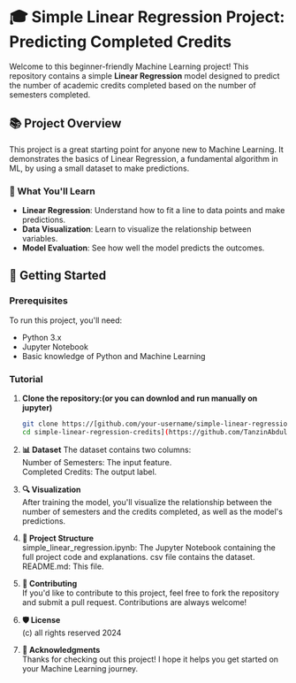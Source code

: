 # 🎓 Simple Linear Regression Project: Predicting Completed Credits

Welcome to this beginner-friendly Machine Learning project! This repository contains a simple **Linear Regression** model designed to predict the number of academic credits completed based on the number of semesters completed.

## 📚 Project Overview

This project is a great starting point for anyone new to Machine Learning. It demonstrates the basics of Linear Regression, a fundamental algorithm in ML, by using a small dataset to make predictions.

### 🧠 What You'll Learn

- **Linear Regression**: Understand how to fit a line to data points and make predictions.
- **Data Visualization**: Learn to visualize the relationship between variables.
- **Model Evaluation**: See how well the model predicts the outcomes.

## 🚀 Getting Started

### Prerequisites

To run this project, you'll need:

- Python 3.x
- Jupyter Notebook
- Basic knowledge of Python and Machine Learning

### Tutorial

1. **Clone the repository:(or you can downlod and run manually on jupyter)**

   ```bash
   git clone https://[github.com/your-username/simple-linear-regression-credits.git
   cd simple-linear-regression-credits](https://github.com/TanzinAbdul/Simple-Linear-Regression-Semester-vs-Credits)
2. **📊 Dataset**
   The dataset contains two columns:<br>
Number of Semesters: The input feature.<br>
Completed Credits: The output label.

4. **🔍 Visualization**<br>
After training the model, you'll visualize the relationship between the number of semesters and the credits completed, as well as the model's predictions.

5. **📝 Project Structure**<br>
   simple_linear_regression.ipynb: The Jupyter Notebook containing the full project code and explanations.
   csv file contains the dataset.
   README.md: This file.

6. **🤝 Contributing**<br>
   If you'd like to contribute to this project, feel free to fork the repository and submit a pull request. Contributions are always welcome!

7. **🛡️ License**<br>
 (c) all rights reserved 2024

8. **🎉 Acknowledgments**<br>
   Thanks for checking out this project! I hope it helps you get started on your Machine Learning journey.
